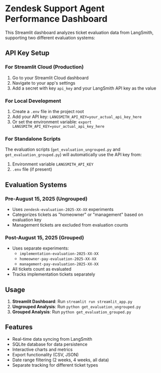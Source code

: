 # Zendesk Support Agent Performance Dashboard

This Streamlit dashboard analyzes ticket evaluation data from LangSmith, supporting two different evaluation systems:

## API Key Setup

### For Streamlit Cloud (Production)
1. Go to your Streamlit Cloud dashboard
2. Navigate to your app's settings
3. Add a secret with key `api_key` and your LangSmith API key as the value

### For Local Development
1. Create a `.env` file in the project root
2. Add your API key: `LANGSMITH_API_KEY=your_actual_api_key_here`
3. Or set the environment variable: `export LANGSMITH_API_KEY=your_actual_api_key_here`

### For Standalone Scripts
The evaluation scripts (`get_evaluation_ungrouped.py` and `get_evaluation_grouped.py`) will automatically use the API key from:
1. Environment variable `LANGSMITH_API_KEY`
2. `.env` file (if present)

## Evaluation Systems

### Pre-August 15, 2025 (Ungrouped)
- Uses `zendesk-evaluation-2025-XX-XX` experiments
- Categorizes tickets as "homeowner" or "management" based on evaluation key
- Management tickets are excluded from evaluation counts

### Post-August 15, 2025 (Grouped)
- Uses separate experiments:
  - `implementation-evaluation-2025-XX-XX`
  - `homeowner-pay-evaluation-2025-XX-XX`
  - `management-pay-evaluation-2025-XX-XX`
- All tickets count as evaluated
- Tracks implementation tickets separately

## Usage

1. **Streamlit Dashboard**: Run `streamlit run streamlit_app.py`
2. **Ungrouped Analysis**: Run `python get_evaluation_ungrouped.py`
3. **Grouped Analysis**: Run `python get_evaluation_grouped.py`

## Features

- Real-time data syncing from LangSmith
- SQLite database for data persistence
- Interactive charts and metrics
- Export functionality (CSV, JSON)
- Date range filtering (2 weeks, 4 weeks, all data)
- Separate tracking for different ticket types
